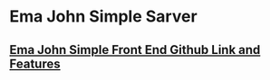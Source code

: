 ﻿# Ema John Simple Sarver 
 ## [Ema John Simple Front End Github Link and Features](https://github.com/mohammadshaif/Doctors-Portal.git)

